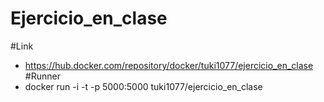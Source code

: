 # Ejercicio_en_clase
#Link
  - https://hub.docker.com/repository/docker/tuki1077/ejercicio_en_clase
#Runner
  - docker run -i -t -p 5000:5000 tuki1077/ejercicio_en_clase
  
